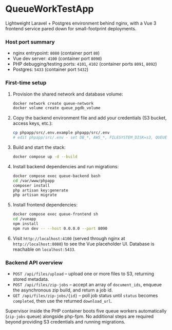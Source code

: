 # QueueWorkTestApp

Lightweight Laravel + Postgres environment behind nginx, with a Vue 3 frontend service pared down for small-footprint deployments.

### Host port summary
- nginx entrypoint: `8080` (container port `80`)
- Vue dev server: `4100` (container port `8090`)
- PHP debugging/testing ports: `4101`, `4102` (container ports `8091`, `8092`)
- Postgres: `5433` (container port `5432`)

### First-time setup
1. Provision the shared network and database volume:
   ```bash
   docker network create queue-network
   docker volume create queue_pgdb_volume
   ```
2. Copy the backend environment file and add your credentials (S3 bucket, access keys, etc.):
   ```bash
   cp phpapp/src/.env.example phpapp/src/.env
   # edit phpapp/src/.env - set DB_*, AWS_*, FILESYSTEM_DISK=s3, QUEUE_CONNECTION=database
   ```
3. Build and start the stack:
   ```bash
   docker compose up -d --build
   ```
4. Install backend dependencies and run migrations:
   ```bash
   docker compose exec queue-backend bash
   cd /var/www/phpapp
   composer install
   php artisan key:generate
   php artisan migrate
   ```
5. Install frontend dependencies:
   ```bash
   docker compose exec queue-frontend sh
   cd /vueapp
   npm install
   npm run dev -- --host 0.0.0.0 --port 8090
   ```
6. Visit `http://localhost:4100` (served through nginx at `http://localhost:8080`) to see the Vue placeholder UI. Database is reachable on `localhost:5433`.

### Backend API overview
- `POST /api/files/upload` – upload one or more files to S3, returning stored metadata.
- `POST /api/files/zip-jobs` – accept an array of `document_ids`, enqueue the asynchronous zip build, and return a job id.
- `GET /api/files/zip-jobs/{id}` – poll job status until `status` becomes `completed`, then use the returned `download_url`.

Supervisor inside the PHP container boots five queue workers automatically (`zip-jobs` queue) alongside php-fpm. No additional steps are required beyond providing S3 credentials and running migrations.
